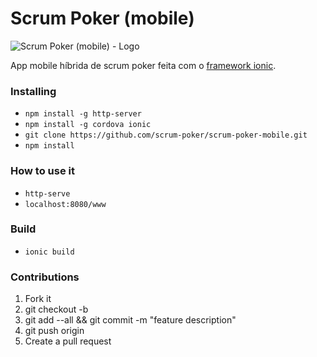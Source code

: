 # Scrum Poker (mobile)

![Scrum Poker (mobile) - Logo][logo]

App mobile híbrida de scrum poker feita com o [framework ionic](http://ionicframework.com/).

### Installing

* `npm install -g http-server`
* `npm install -g cordova ionic`
* `git clone https://github.com/scrum-poker/scrum-poker-mobile.git`
* `npm install`

### How to use it

* `http-serve`
* `localhost:8080/www`

### Build

* `ionic build`

### Contributions

1. Fork it
2. git checkout -b <branch-name>
3. git add --all && git commit -m "feature description"
4. git push origin <branch-name>
5. Create a pull request

[logo]: https://raw.githubusercontent.com/scrum-poker/scrum-poker-mobile/master/logo.png "Scrum Poker (mobile) - Logo"
